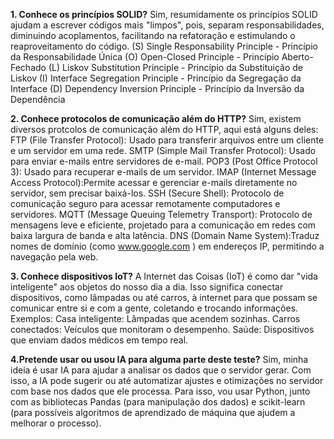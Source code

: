 **1. Conhece os princípios SOLID?**
   Sim, resumidamente os princípios SOLID ajudam a escrever códigos mais "limpos", pois, separam responsabilidades, diminuindo acoplamentos, facilitando na refatoração e estimulando o reaproveitamento do código.
   (S) Single Responsability Principle -  Princípio da Responsabilidade Única
   (O) Open-Closed Principle - Princípio Aberto-Fechado
   (L) Liskov Substitution Principle - Princípio da Substituição de Liskov
   (I) Interface Segregation Principle - Princípio da Segregação da Interface
   (D) Dependency Inversion Principle - Princípio da Inversão da Dependência

**2. Conhece protocolos de comunicação além do HTTP?**
   Sim, existem diversos protcolos de comunicação além do HTTP, aqui está alguns deles:
   FTP (File Transfer Protocol): Usado para transferir arquivos entre um cliente e um servidor em uma rede.
   SMTP (Simple Mail Transfer Protocol): Usado para enviar e-mails entre servidores de e-mail.
   POP3 (Post Office Protocol 3): Usado para recuperar e-mails de um servidor.
   IMAP (Internet Message Access Protocol):Permite acessar e gerenciar e-mails diretamente no servidor, sem precisar baixá-los.
   SSH (Secure Shell): Protocolo de comunicação seguro para acessar remotamente computadores e servidores.
   MQTT (Message Queuing Telemetry Transport): Protocolo de mensagens leve e eficiente, projetado para a comunicação em redes com baixa largura de banda e alta latência.
   DNS (Domain Name System):Traduz nomes de domínio (como www.google.com
) em endereços IP, permitindo a navegação pela web.

**3. Conhece dispositivos IoT?**
  A Internet das Coisas (IoT) é como dar "vida inteligente" aos objetos do nosso dia a dia. Isso significa conectar dispositivos, como lâmpadas ou até carros, à internet para que possam se comunicar entre si e com a gente, coletando e trocando informações.
Exemplos:
Casa inteligente: Lâmpadas que acendem sozinhas.
Carros conectados: Veículos que monitoram o desempenho.
Saúde: Dispositivos que enviam dados médicos em tempo real.

**4.Pretende usar ou usou IA para alguma parte deste teste?**
  Sim, minha ideia é usar IA para ajudar a analisar os dados que o servidor gerar. Com isso, a IA pode sugerir ou até automatizar ajustes e otimizações no servidor com base nos dados que ele processa.
Para isso, vou usar Python, junto com as bibliotecas Pandas (para manipulação dos dados) e scikit-learn (para possíveis algoritmos de aprendizado de máquina que ajudem a melhorar o processo).
  

